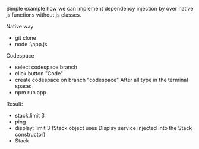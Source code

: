 Simple example how we can implement dependency injection by over native js functions without js classes.

Native way
- git clone
- node .\app.js

Codespace
- select codespace branch
- click button "Code"
- create codespace on branch "codespace"
After all type in the terminal space:
- npm run app

Result:

- stack.limit 3
- ping
- display: limit 3 (Stack object uses Display service injected into the Stack constructor)
- Stack

